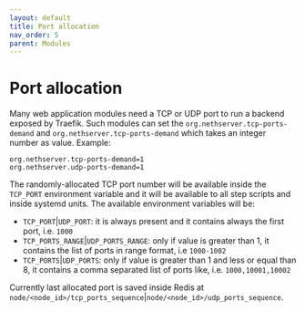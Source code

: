 ```yaml
---
layout: default
title: Port allocation
nav_order: 5
parent: Modules
---
```


# Port allocation

Many web application modules need a TCP or UDP port to run a backend exposed by Traefik.
Such modules can set the `org.nethserver.tcp-ports-demand` and `org.nethserver.tcp-ports-demand` which takes an integer number as value.
Example:
```
org.nethserver.tcp-ports-demand=1
org.nethserver.udp-ports-demand=1
```

The randomly-allocated TCP port number will be available inside the `TCP_PORT` environment variable and it will be
available to all step scripts and inside systemd units.
The available environment variables will be:
- `TCP_PORT`|`UDP_PORT`: it is always present and it contains always the first port, i.e. `1000`
- `TCP_PORTS_RANGE`|`UDP_PORTS_RANGE`: only if value is greater than 1, it contains the list of ports in range format,
  i.e `1000-1002`
- `TCP_PORTS`|`UDP_PORTS`: only if value is greater than 1 and less or equal than 8, it contains a comma separated list of
  ports like, i.e. `1000,10001,10002`

Currently last allocated port is saved inside Redis at `node/<node_id>/tcp_ports_sequence`|`node/<node_id>/udp_ports_sequence`.
